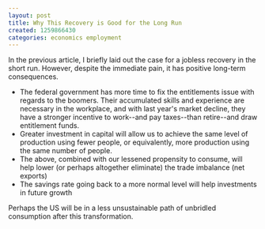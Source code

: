```yaml
---
layout: post
title: Why This Recovery is Good for the Long Run
created: 1259866430
categories: economics employment
---
```

In the previous article, I briefly laid out the case for a jobless recovery in the short run. However, despite the immediate pain, it has positive long-term consequences.

* The federal government has more time to fix the entitlements issue with regards to the boomers. Their accumulated skills and experience are necessary in the workplace, and with last year's market decline, they have a stronger incentive to work--and pay taxes--than retire--and draw entitlement funds.
* Greater investment in capital will allow us to achieve the same level of production using fewer people, or equivalently, more production using the same number of people.
* The above, combined with our lessened propensity to consume, will help lower (or perhaps altogether eliminate) the trade imbalance (net exports)
* The savings rate going back to a more normal level will help investments in future growth

Perhaps the US will be in a less unsustainable path of unbridled consumption after this transformation.
